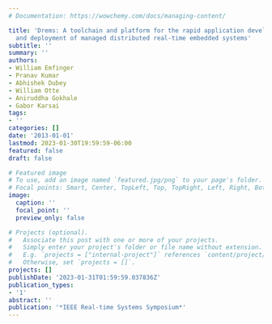 ```yaml
---
# Documentation: https://wowchemy.com/docs/managing-content/

title: 'Drems: A toolchain and platform for the rapid application development, integration,
  and deployment of managed distributed real-time embedded systems'
subtitle: ''
summary: ''
authors:
- William Emfinger
- Pranav Kumar
- Abhishek Dubey
- William Otte
- Aniruddha Gokhale
- Gabor Karsai
tags:
- ''
categories: []
date: '2013-01-01'
lastmod: 2023-01-30T19:59:59-06:00
featured: false
draft: false

# Featured image
# To use, add an image named `featured.jpg/png` to your page's folder.
# Focal points: Smart, Center, TopLeft, Top, TopRight, Left, Right, BottomLeft, Bottom, BottomRight.
image:
  caption: ''
  focal_point: ''
  preview_only: false

# Projects (optional).
#   Associate this post with one or more of your projects.
#   Simply enter your project's folder or file name without extension.
#   E.g. `projects = ["internal-project"]` references `content/project/deep-learning/index.md`.
#   Otherwise, set `projects = []`.
projects: []
publishDate: '2023-01-31T01:59:59.037836Z'
publication_types:
- '1'
abstract: ''
publication: '*IEEE Real-time Systems Symposium*'
---
```

